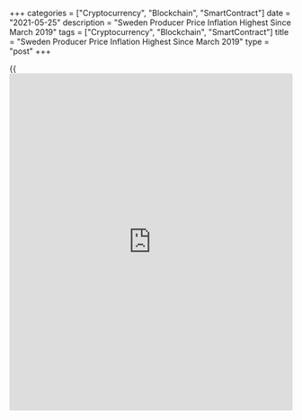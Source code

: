 +++
categories = ["Cryptocurrency", "Blockchain", "SmartContract"]
date = "2021-05-25"
description = "Sweden Producer Price Inflation Highest Since March 2019"
tags = ["Cryptocurrency", "Blockchain", "SmartContract"]
title = "Sweden Producer Price Inflation Highest Since March 2019"
type = "post"
+++

{{<iframe id="large-banner" src="https://www.bounty.group/#slide=25.0" width="100%" height="600" scrolling="no" style="border: 0px solid rgb(216, 221, 230); border-radius: 3px;">}}

Sweden's producer prices increased to the highest level in nearly two
years in April, figures from Statistics Sweden showed on Tuesday.

The producer price index grew 5.6 percent year-on-year in April,
following a 3.8 percent rise in March. Prices rose for the third month
in a row.

The latest inflation was the highest since March 2019, when prices was
6.3 percent.

Import prices increased 3.6 percent yearly in April and rose 2.2 percent
from a month ago.

Export prices grew 3.4 percent annually in April and increased 3.3
percent from the previous month.

On a monthly basis, producer prices rose 1.7 percent in April.

For comments and feedback [contact](https://www.playgroundfx.com/contact/): editorial@rtt[news](https://www.letsplayfx.com/blog/forex-news-website/).com

[Economic News][1]

 **What parts of the world are seeing the best (and worst) economic
performances lately? Click[here][2] to check out our [Econ Scorecard][2]
and find out! See up-to-the-moment [ranking](https://www.playgroundfx.com/blog/crypto-exchange-ranking/)s for the best and worst
performers in [GDP][3], [unemployment rate][4], [inflation][5] and much
more.**

   1. www.rtt[news](https://www.letsplayfx.com/blog/forex-news-website/).com/Content/EconomicNews.aspx
   2. www.rtt[news](https://www.letsplayfx.com/blog/forex-news-website/).com/economic-scorecard/world-rank/unemployment-rate/highest-performance.aspx
   3. www.rtt[news](https://www.letsplayfx.com/blog/forex-news-website/).com/economic-scorecard/world-rank/GDP/highest-performance.aspx
   4. www.rtt[news](https://www.letsplayfx.com/blog/forex-news-website/).com/economic-scorecard/world-rank/unemployment-rate/lowest-performance.aspx
   5. www.rtt[news](https://www.letsplayfx.com/blog/forex-news-website/).com/economic-scorecard/world-rank/CPI/highest-performance.aspx